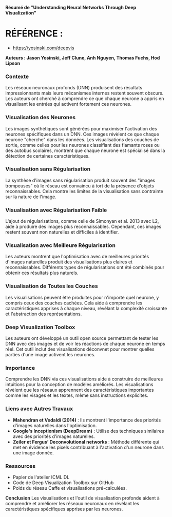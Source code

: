 **Résumé de "Understanding Neural Networks Through Deep Visualization"**
# RÉFÉRENCE : 
- https://yosinski.com/deepvis
  
**Auteurs : Jason Yosinski, Jeff Clune, Anh Nguyen, Thomas Fuchs, Hod Lipson**

### Contexte
Les réseaux neuronaux profonds (DNN) produisent des résultats impressionnants mais leurs mécanismes internes restent souvent obscurs. Les auteurs ont cherché à comprendre ce que chaque neurone a appris en visualisant les entrées qui activent fortement ces neurones.

### Visualisation des Neurones
Les images synthétiques sont générées pour maximiser l'activation des neurones spécifiques dans un DNN. Ces images révèlent ce que chaque neurone "cherche" dans les données. Les visualisations des couches de sortie, comme celles pour les neurones classifiant des flamants roses ou des autobus scolaires, montrent que chaque neurone est spécialisé dans la détection de certaines caractéristiques.

### Visualisation sans Régularisation
La synthèse d'images sans régularisation produit souvent des "images trompeuses" où le réseau est convaincu à tort de la présence d'objets reconnaissables. Cela montre les limites de la visualisation sans contrainte sur la nature de l'image.

### Visualisation avec Régularisation Faible
L'ajout de régularisations, comme celle de Simonyan et al. 2013 avec L2, aide à produire des images plus reconnaissables. Cependant, ces images restent souvent non naturelles et difficiles à identifier.

### Visualisation avec Meilleure Régularisation
Les auteurs montrent que l'optimisation avec de meilleures priorités d'images naturelles produit des visualisations plus claires et reconnaissables. Différents types de régularisations ont été combinés pour obtenir ces résultats plus naturels.

### Visualisation de Toutes les Couches
Les visualisations peuvent être produites pour n'importe quel neurone, y compris ceux des couches cachées. Cela aide à comprendre les caractéristiques apprises à chaque niveau, révélant la complexité croissante et l'abstraction des représentations.

### Deep Visualization Toolbox
Les auteurs ont développé un outil open source permettant de tester les DNN avec des images et de voir les réactions de chaque neurone en temps réel. Cet outil inclut des visualisations déconvnet pour montrer quelles parties d'une image activent les neurones.

### Importance
Comprendre les DNN via ces visualisations aide à construire de meilleures intuitions pour la conception de modèles améliorés. Les visualisations révèlent que les réseaux apprennent des caractéristiques importantes comme les visages et les textes, même sans instructions explicites.

### Liens avec Autres Travaux
- **Mahendran et Vedaldi (2014)** : Ils montrent l'importance des priorités d'images naturelles dans l'optimisation.
- **Google's Inceptionism (DeepDream)** : Utilise des techniques similaires avec des priorités d'images naturelles.
- **Zeiler et Fergus’ Deconvolutional networks** : Méthode différente qui met en évidence les pixels contribuant à l'activation d'un neurone dans une image donnée.

### Ressources
- Papier de l'atelier ICML DL
- Code de Deep Visualization Toolbox sur GitHub
- Poids du réseau Caffe et visualisations pré-calculées.

**Conclusion**
Les visualisations et l'outil de visualisation profonde aident à comprendre et améliorer les réseaux neuronaux en révélant les caractéristiques spécifiques apprises par les neurones.
